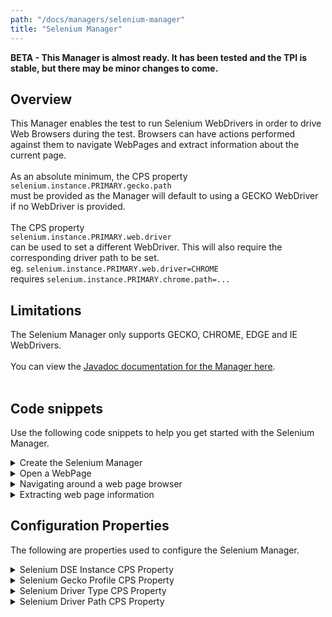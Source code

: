 ```yaml
---
path: "/docs/managers/selenium-manager"
title: "Selenium Manager"
---
```


**BETA - This Manager is almost ready.  It has been tested and the TPI is stable, but there may be minor changes to come.**

## Overview
This Manager enables the test to run Selenium WebDrivers in order to drive Web Browsers during the test. Browsers can have actions performed against them  to navigate WebPages and extract information about the current page. <br><br> As an absolute minimum, the CPS property <br> <code>selenium.instance.PRIMARY.gecko.path</code><br> must be provided as the Manager will default to using a GECKO WebDriver if no WebDriver is provided. <br><br> The CPS property <br> <code>selenium.instance.PRIMARY.web.driver</code><br> can be used to set a different WebDriver. This will also require the corresponding driver path to be set. <br> eg. <code>selenium.instance.PRIMARY.web.driver=CHROME</code><br> requires <code>selenium.instance.PRIMARY.chrome.path=...</code><br>

## Limitations
The Selenium Manager only supports GECKO, CHROME, EDGE and IE WebDrivers.<br><br> You can view the <a href="https://javadoc.galasa.dev/dev/galasa/selenium/package-summary.html">Javadoc documentation for the Manager here</a>. <br><br>




## Code snippets

Use the following code snippets to help you get started with the Selenium Manager.
 
<details><summary>Create the Selenium Manager</summary>

The following snippet shows the minimum code that is required to request the Selenium Manager in a test:

```
@SeleniumManager
public ISeleniumManager seleniumManager;
```

The code creates an interface to the Selenium Manager which will allow the tester to provision web pages to test against.
</details>

<details><summary>Open a WebPage</summary>

```
IWebPage page = seleniumManager.allocateWebPage("https://galasa.dev/");
```

The code opens a WebPage with a Selenium WebDriver controlling the browser. This object provides an interface for the tester to perform actions on the page to navigate around, check the page content and switch between windows.

At the end of the test, the Selenium Manager automatically closes the WebDriver which removes the WebPage.

There is no limit in Galasa on how many Selenium WebPages can be used within a single test. The only limit is the ability of the Galasa Ecosystem they are running on to support the number of Selenium WebDrivers ensuring that they do not time out.
</details>

<details><summary>Navigating around a web page browser</summary>

```
page.clearElementByCssSelector("input.js-search-input.search__input--adv");
page.sendKeysToElementByClass("js-search-input.search__input--adv", "Galasa");
page.clickElementById("search_button_homepage");
```

The code showcases different actions which can be performed on a web page interface to interact with different WebElements on the Browser. These WebElements are selected using a range of different techniques which allows the tester flexibility in how they are selected.
</details>

<details><summary>Extracting web page information</summary>

```
WebElement element = page.findElementById("search_button_homepage");
String pageTitle = page.getTitle();
String pageSource = page.getPageSource();
```

The code shows different ways of gaining information about the web page to be tested against. Extracting the title is a very simple way of checking if the WebDriver is on the correct page and making sure that a WebElement is found.
</details>

## Configuration Properties

The following are properties used to configure the Selenium Manager.
 
<details>
<summary>Selenium DSE Instance CPS Property</summary>

| Property: | Selenium DSE Instance CPS Property |
| --------------------------------------- | :------------------------------------- |
| Name: | selenium.dse.instance.name |
| Description: | Provides a DSE instance for selenium properties |
| Required:  | No |
| Default value: | PRIMARY |
| Valid values: | A valid uppercase String |
| Examples: | <code>selenium.dse.instance.name=PRIMARY</code> |

</details>
 
<details>
<summary>Selenium Gecko Profile CPS Property</summary>

| Property: | Selenium Gecko Profile CPS Property |
| --------------------------------------- | :------------------------------------- |
| Name: | selenium.instance.INSTANCE.gecko.profile |
| Description: | Provides a profile to use when using the gecko driver for extensions |
| Required:  | No |
| Default value: | $default |
| Valid values: | A valid String name of a profile |
| Examples: | <code>selenium.instance.PRIMARY.gecko.profile=default</code> |

</details>
 
<details>
<summary>Selenium Driver Type CPS Property</summary>

| Property: | Selenium Driver Type CPS Property |
| --------------------------------------- | :------------------------------------- |
| Name: | selenium.instance.INSTANCE.web.driver |
| Description: | Provides the browser of the webdriver needed for a given instance |
| Required:  | Yes |
| Default value: | $default |
| Valid values: | GECKO,IE,EDGE,CHROME |
| Examples: | <code>selenium.instance.PRIMARY.web.driver=GECKO</code> |

</details>
 
<details>
<summary>Selenium Driver Path CPS Property</summary>

| Property: | Selenium Driver Path CPS Property |
| --------------------------------------- | :------------------------------------- |
| Name: | selenium.instance.INSTANCE.browser.path |
| Description: | Provides a path to the webdriver on the system being tested |
| Required:  | Yes |
| Default value: | $default |
| Valid values: | A valid String representation of a path |
| Examples: | <code>selenium.instance.PRIMARY.chrome.path=/usr/bin/chromedriver</code> |

</details>
